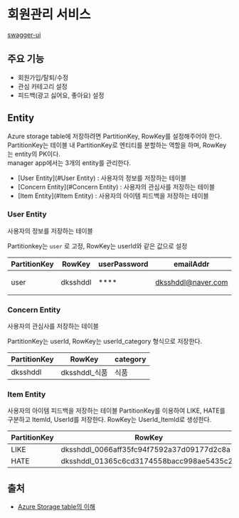 # 회원관리 서비스

[swagger-ui](http://yrcj.eastus.cloudapp.azure.com:8080/manager/swagger-ui/index.html)

## 주요 기능
- 회원가입/탈퇴/수정 
- 관심 카테고리 설정
- 피드백(광고 싫어요, 좋아요) 설정

## Entity

Azure storage table에 저장하려면 PartitionKey, RowKey를 설정해주어야 한다.\
PartitionKey는 테이블 내 PartitionKey로 엔티티를 분할하는 역할을 하며, RowKey는 entity의 PK이다.\
manager app에서는 3개의 entity를 관리한다.
- [User Entity](#User Entity) : 사용자의 정보를 저장하는 테이블
- [Concern Entity](#Concern Entity) : 사용자의 관심사를 저장하는 테이블
- [Item Entity](#Item Entity) : 사용자의 아이템 피드백을 저장하는 테이블

### User Entity
사용자의 정보를 저장하는 테이블

 Partitionkey는 `user` 로 고정,  RowKey는 userId와 같은 값으로 설정

| PartitionKey | RowKey   | userPassword | emailAddr          | name | userId   |
|--------------|----------|--------------|--------------------|------|----------|
| user         | dksshddl | ****         | dksshddl@naver.com | 현창종  | dksshddl |

### Concern Entity
사용자의 관심사를 저장하는 테이블

PartitionKey는 userId, RowKey는 userId_category 형식으로 저장한다.

| PartitionKey | RowKey      | category |
|--------------|-------------|----------|
| dksshddl     | dksshddl_식품 | 식품       |

### Item Entity
사용자의 아이템 피드백을 저장하는 테이블
PartitionKey를 이용하여 LIKE, HATE를 구분하고 ItemId, UserId를 저장한다.
RowKey는 UserId_ItemId로 생성한다.

| PartitionKey | RowKey                                    | ItemId                           | UserId   |
|--------------|-------------------------------------------|----------------------------------|----------|
| LIKE         | dksshddl_0066aff35fc94f7592a37d09177d2c8a | 0066aff35fc94f7592a37d09177d2c8a | dksshddl |
| HATE         | dksshddl_01365c6cd3174558bacc998ae5435c2c | 01365c6cd3174558bacc998ae5435c2c | dksshddl |

## 출처
- [Azure Storage table의 이해](https://docs.microsoft.com/en-us/rest/api/storageservices/Understanding-the-Table-Service-Data-Model)